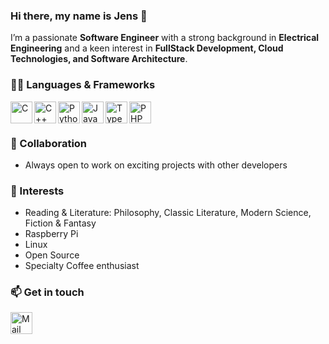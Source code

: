 ### Hi there, my name is Jens 👋

I’m a passionate **Software Engineer** with a strong background in **Electrical Engineering** and a keen interest in **FullStack Development, Cloud Technologies, and Software Architecture**.

### 👨‍💻 Languages & Frameworks 
<a href="https://en.wikipedia.org/wiki/C_(programming_language)"><img align="left" alt="C" height="35px" src="https://upload.wikimedia.org/wikipedia/commons/3/35/The_C_Programming_Language_logo.svg" /></a>
<a href="https://isocpp.org/"><img align="left" alt="C++" height="35px" src="https://upload.wikimedia.org/wikipedia/commons/1/18/ISO_C%2B%2B_Logo.svg" /></a>
<a href="https://www.python.org/"><img align="left" alt="Python" height="35px" src="https://upload.wikimedia.org/wikipedia/commons/thumb/c/c3/Python-logo-notext.svg/1024px-Python-logo-notext.svg.png" /></a>
<a href="https://wiki.selfhtml.org/wiki/JavaScript"><img align="left" alt="JavaScript" height="35px" src="https://user-images.githubusercontent.com/26480803/135827972-88e09ce1-0f2d-4e3d-9366-a6768e036c94.png" /></a>
<a href="https://www.typescriptlang.org/"><img align="left" alt="TypeScript" height="35px" src="https://upload.wikimedia.org/wikipedia/commons/thumb/4/4c/Typescript_logo_2020.svg/1200px-Typescript_logo_2020.svg.png" /></a>
<a href="https://www.php.net/"><img align="left" alt="PHP" height="35px" src="https://www.php.net/images/logos/new-php-logo.svg" /></a>

<br>
<br>

### 👬 Collaboration
- Always open to work on exciting projects with other developers

### 🤩 Interests
- Reading & Literature: Philosophy, Classic Literature, Modern Science, Fiction & Fantasy
- Raspberry Pi
- Linux
- Open Source
- Specialty Coffee enthusiast

### 📫 Get in touch  
<a href="mailto:jens.gwerder@protonmail.ch"><img align="left" alt="Mail" width="35px" src="https://cdn-icons-png.flaticon.com/512/9068/9068642.png" /></a>
